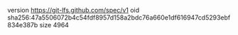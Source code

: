 version https://git-lfs.github.com/spec/v1
oid sha256:47a5506072b4c54fdf8957d158a2bdc76a660e1df616947cd5293ebf834e387b
size 4964
